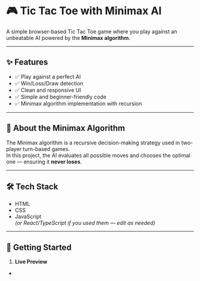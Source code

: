 # 🎮 Tic Tac Toe with Minimax AI

A simple browser-based Tic Tac Toe game where you play against an unbeatable AI powered by the **Minimax algorithm**.


---

## ✨ Features

- ✅ Play against a perfect AI
- ✅ Win/Loss/Draw detection
- ✅ Clean and responsive UI
- ✅ Simple and beginner-friendly code
- ✅ Minimax algorithm implementation with recursion

---

## 🤖 About the Minimax Algorithm

The Minimax algorithm is a recursive decision-making strategy used in two-player turn-based games.  
In this project, the AI evaluates all possible moves and chooses the optimal one — ensuring it **never loses**.

---

## 🛠️ Tech Stack

- HTML
- CSS
- JavaScript  
*(or React/TypeScript if you used them — edit as needed)*

---

## 🚀 Getting Started

1. **Live Preview**

 - 
